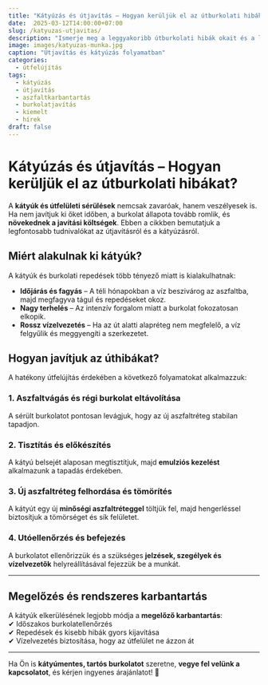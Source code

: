 ```yaml
---
title: "Kátyúzás és útjavítás – Hogyan kerüljük el az útburkolati hibákat?"
date:  2025-03-12T14:00:00+07:00
slug: /katyuzas-utjavitas/
description: "Ismerje meg a leggyakoribb útburkolati hibák okait és a leghatékonyabb javítási módszereket."
image: images/katyuzas-munka.jpg
caption: "Útjavítás és kátyúzás folyamatban"
categories:
  - útfelújítás
tags:
  - kátyúzás
  - útjavítás
  - aszfaltkarbantartás
  - burkolatjavítás
  - kiemelt
  - hírek
draft: false
---
```


# **Kátyúzás és útjavítás – Hogyan kerüljük el az útburkolati hibákat?**  

A **kátyúk és útfelületi sérülések** nemcsak zavaróak, hanem veszélyesek is. Ha nem javítjuk ki őket időben, a burkolat állapota tovább romlik, és **növekednek a javítási költségek**. Ebben a cikkben bemutatjuk a legfontosabb tudnivalókat az útjavításról és a kátyúzásról.  

## **Miért alakulnak ki kátyúk?**  

A kátyúk és burkolati repedések több tényező miatt is kialakulhatnak:  
- **Időjárás és fagyás** – A téli hónapokban a víz beszivárog az aszfaltba, majd megfagyva tágul és repedéseket okoz.  
- **Nagy terhelés** – Az intenzív forgalom miatt a burkolat fokozatosan elkopik.  
- **Rossz vízelvezetés** – Ha az út alatti alapréteg nem megfelelő, a víz felgyűlik és meggyengíti a szerkezetet.  

## **Hogyan javítjuk az úthibákat?**  

A hatékony útfelújítás érdekében a következő folyamatokat alkalmazzuk:  

### **1. Aszfaltvágás és régi burkolat eltávolítása**  
A sérült burkolatot pontosan levágjuk, hogy az új aszfaltréteg stabilan tapadjon.  

### **2. Tisztítás és előkészítés**  
A kátyú belsejét alaposan megtisztítjuk, majd **emulziós kezelést** alkalmazunk a tapadás érdekében.  

### **3. Új aszfaltréteg felhordása és tömörítés**  
A kátyút egy új **minőségi aszfaltréteggel** töltjük fel, majd hengerléssel biztosítjuk a tömörséget és sík felületet.  

### **4. Utóellenőrzés és befejezés**  
A burkolatot ellenőrizzük és a szükséges **jelzések, szegélyek és vízelvezetők** helyreállításával fejezzük be a munkát.  

---

## **Megelőzés és rendszeres karbantartás**  

A kátyúk elkerülésének legjobb módja a **megelőző karbantartás**:  
✔ Időszakos burkolatellenőrzés  
✔ Repedések és kisebb hibák gyors kijavítása  
✔ Vízelvezetés biztosítása, hogy az útfelület ne ázzon át  

---

Ha Ön is **kátyúmentes, tartós burkolatot** szeretne, **vegye fel velünk a kapcsolatot**, és kérjen ingyenes árajánlatot! 🚧  
